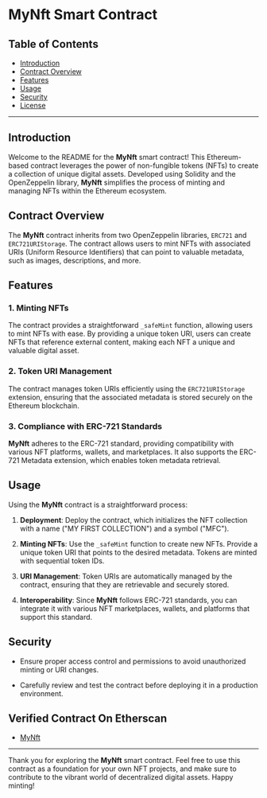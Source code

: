 # MyNft Smart Contract

## Table of Contents

- [Introduction](#introduction)
- [Contract Overview](#contract-overview)
- [Features](#features)
- [Usage](#usage)
- [Security](#security)
- [License](#license)

---

## Introduction

Welcome to the README for the **MyNft** smart contract! This Ethereum-based contract leverages the power of non-fungible tokens (NFTs) to create a collection of unique digital assets. Developed using Solidity and the OpenZeppelin library, **MyNft** simplifies the process of minting and managing NFTs within the Ethereum ecosystem.

## Contract Overview

The **MyNft** contract inherits from two OpenZeppelin libraries, `ERC721` and `ERC721URIStorage`. The contract allows users to mint NFTs with associated URIs (Uniform Resource Identifiers) that can point to valuable metadata, such as images, descriptions, and more.

## Features

### 1. Minting NFTs

The contract provides a straightforward `_safeMint` function, allowing users to mint NFTs with ease. By providing a unique token URI, users can create NFTs that reference external content, making each NFT a unique and valuable digital asset.

### 2. Token URI Management

The contract manages token URIs efficiently using the `ERC721URIStorage` extension, ensuring that the associated metadata is stored securely on the Ethereum blockchain.

### 3. Compliance with ERC-721 Standards

**MyNft** adheres to the ERC-721 standard, providing compatibility with various NFT platforms, wallets, and marketplaces. It also supports the ERC-721 Metadata extension, which enables token metadata retrieval.

## Usage

Using the **MyNft** contract is a straightforward process:

1. **Deployment**: Deploy the contract, which initializes the NFT collection with a name ("MY FIRST COLLECTION") and a symbol ("MFC").

2. **Minting NFTs**: Use the `_safeMint` function to create new NFTs. Provide a unique token URI that points to the desired metadata. Tokens are minted with sequential token IDs.

3. **URI Management**: Token URIs are automatically managed by the contract, ensuring that they are retrievable and securely stored.

4. **Interoperability**: Since **MyNft** follows ERC-721 standards, you can integrate it with various NFT marketplaces, wallets, and platforms that support this standard.

## Security

- Ensure proper access control and permissions to avoid unauthorized minting or URI changes.

- Carefully review and test the contract before deploying it in a production environment.

## Verified Contract On Etherscan

- [MyNft](https://sepolia.etherscan.io/address/0xF6dB22642Bf6dAC8c540260A2A11C4C7e69Ca653#code)

---

Thank you for exploring the **MyNft** smart contract. Feel free to use this contract as a foundation for your own NFT projects, and make sure to contribute to the vibrant world of decentralized digital assets. Happy minting!
